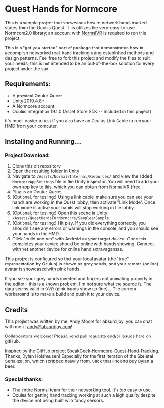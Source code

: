 # Quest Hands for Normcore

This is a sample project that showcases how to network hand-tracked states from the Oculus Quest. This utilizes the very-easy-to-use Normcore2.0 library; an account with [NormalVR](http://normalvr.com) is required to run this project.

This is a "get you started" sort of package that demonstrates how to accomplish networked real-hand tracking using established methods and design patterns. Feel free to fork this project and modify the files to suit your needs; this is not intended to be an out-of-the-box solution for every project under the sun.

## Requirements:
- A physical Oculus Quest
- Unity 2019.4.8+
- A Normcore account
- Oculus Integration 19.1.0 (Asset Store SDK -- Included in this project)

It's much easier to test if you also have an Oculus Link Cable to run your HMD from your computer.

## Installing and Running...

### Project Download:
1. Clone this git repository
1. Open the resulting folder in Unity
1. Navigate to `/Assets/Normal/Internal/Resources/` and view the added `NormcoreAppSettings` file in the Unity inspector. You will need to add your own app key to this, which you can obtain from [NormalVR](http://NormalVR.com) (free).
1. Plug in an Oculus Quest.
1. (Optional, for testing:) Using a link cable, make sure you can see your hands are working in the Quest lobby, then activate "Link Mode". Once link mode is active your hands will stop working in the lobby.
1. (Optional, for testing:) Open this scene in Unity: `/Assets/QuestHandsForNormcore/Samples/Sample`
1. (Optional, for testing:) Hit play. If you did everything correctly, you shouldn't see any errors or warnings in the console, and you should see your hands in the HMD.
1. Click "build and run" with Android as your target device. Once this completes your device should be online with hands showing. Connect with yet another device for online hand extravaganzas.

This project is configured so that your local avatar (the "true" representation by Oculus) is shown as grey hands, and your remote (online) avatar is showcased with pink hands.

If you see your grey hands inverted and fingers not animating properly in the editor - this is a known problem, I'm not sure what the source is. The data seems valid in OVR (pink hands show up fine)... The current workaround is to make a build and push it to your device.

## Credits

This project was written by me, Andy Moore for absurd:joy. you can chat with me at [andy@absurdjoy.com](mailto:andy@abusrdjoy.com)!

Collaborators welcome! Please send pull requests and/or issues here on gitHub.

Inspired by the GitHub project [SpeakGeek-Normcore-Quest-Hand-Tracking](https://github.com/dylanholshausen/SpeakGeek-Normcore-Quest-Hand-Tracking). Thanks, Dylan Holshausen! Especially for the first iteration of the Skeletal Serialization, which I cribbed heavily from. Click that link and buy Dylan a beer.

### Special thanks:
- The entire Normal team for their networking tool. It's _too_ easy to use.
- Oculus for getting hand tracking working at such a high quality despite the device not being built with fancy sensors.
